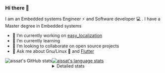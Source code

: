### Hi there 👋

I am an Embedded systems Engineer ⚡️ and Software developer 💻 . I have a Master degree in Embedded systems
- 🔭 I’m currently working on [easy_localization](https://pub.dev/packages/easy_localization)
- 🌱 I’m currently learning 
- 👯 I’m looking to collaborate on open source projects
- 💬 Ask me about  Gnu/Linux 🐧 and [Flutter](https://flutter.dev) 

<a href="https://profile-summary-for-github.com/user/aissat">
  <img align="left" height="170px" src="https://github-readme-stats.vercel.app/api?username=aissat&show_icons=true&line_height=27&count_private=true&include_all_commits=true" alt="aissat's GitHub stats"/>
  <img src="https://github-readme-stats.vercel.app/api/top-langs/?username=aissat&hide_langs_below=5&layout=compact" alt="aissat's language stats"/>
</a>

<details>
<summary>Detailed stats</summary>
 

### 🧐 Waka Stats

<!--START_SECTION:waka-->
![Code Time](http://img.shields.io/badge/Code%20Time-4%2C880%20hrs%2026%20mins-blue)

![Profile Views](http://img.shields.io/badge/Profile%20Views-0-blue)

![Lines of code](https://img.shields.io/badge/From%20Hello%20World%20I%27ve%20Written--3%20Million%20lines%20of%20code-blue)

**🐱 My GitHub Data** 

> 🏆 2 Contributions in the Year 2023
 > 
> 📦 120.0 kB Used in GitHub's Storage 
 > 
> 💼 Opted to Hire
 > 
> 📜 163 Public Repositories 
 > 
> 🔑 24 Private Repositories  
 > 
**I'm a Night 🦉** 

```text
🌞 Morning       39 commits       ███░░░░░░░░░░░░░░░░░░░░░░   13.18 % 
🌆 Daytime       79 commits       ██████░░░░░░░░░░░░░░░░░░░   26.69 % 
🌃 Evening       73 commits       ██████░░░░░░░░░░░░░░░░░░░   24.66 % 
🌙 Night        105 commits       ████████░░░░░░░░░░░░░░░░░   35.47 % 

```
📅 **I'm Most Productive on Tuesday** 

```text
Monday          24 commits       ██░░░░░░░░░░░░░░░░░░░░░░░   08.11 % 
Tuesday         72 commits       ██████░░░░░░░░░░░░░░░░░░░   24.32 % 
Wednesday       32 commits       ██░░░░░░░░░░░░░░░░░░░░░░░   10.81 % 
Thursday        32 commits       ██░░░░░░░░░░░░░░░░░░░░░░░   10.81 % 
Friday          61 commits       █████░░░░░░░░░░░░░░░░░░░░   20.61 % 
Saturday        41 commits       ███░░░░░░░░░░░░░░░░░░░░░░   13.85 % 
Sunday          34 commits       ██░░░░░░░░░░░░░░░░░░░░░░░   11.49 % 

```


📊 **This Week I Spent My Time On** 

```text
⌚︎ Time Zone: Africa/Algiers

💬 Programming Languages: 
Docker                   4 hrs 34 mins       █████████████░░░░░░░░░░░░   53.36 % 
JSON                     1 hr 59 mins        █████░░░░░░░░░░░░░░░░░░░░   23.13 % 
Dart                     1 hr 56 mins        █████░░░░░░░░░░░░░░░░░░░░   22.53 % 
YAML                     5 mins              ░░░░░░░░░░░░░░░░░░░░░░░░░   00.98 % 

🔥 Editors: 
VS Code                  8 hrs 35 mins       █████████████████████████   100.00 % 

💻 Operating System: 
Linux                    8 hrs 35 mins       █████████████████████████   100.00 % 

```

**I Mostly Code in Dart** 

```text
Dart                     27 repos            ████████░░░░░░░░░░░░░░░░░   33.33 % 
TypeScript               9 repos             ██░░░░░░░░░░░░░░░░░░░░░░░   11.11 % 
C++                      7 repos             ██░░░░░░░░░░░░░░░░░░░░░░░   08.64 % 
Shell                    6 repos             █░░░░░░░░░░░░░░░░░░░░░░░░   07.41 % 
PHP                      5 repos             █░░░░░░░░░░░░░░░░░░░░░░░░   06.17 % 

```


**Timeline**

![Chart not found](https://raw.githubusercontent.com/aissat/aissat/master/charts/bar_graph.png) 


 Last Updated on 16/02/2023 01:14:26 UTC
<!--END_SECTION:waka-->

</details>
